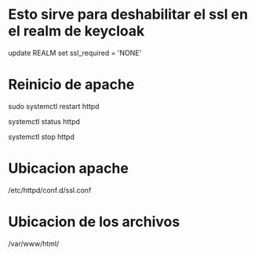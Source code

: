 # Esto sirve para deshabilitar el ssl en el realm de keycloak
update REALM set ssl_required = 'NONE'

# Reinicio de apache
sudo systemctl restart httpd

systemctl status httpd

systemctl stop httpd

# Ubicacion apache
/etc/httpd/conf.d/ssl.conf

# Ubicacion de los archivos
/var/www/html/